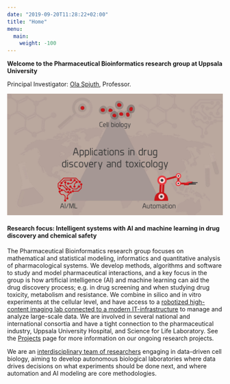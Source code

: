 ```yaml
---
date: "2019-09-20T11:28:22+02:00"
title: "Home"
menu:
  main:
    weight: -100
---
```


**Welcome to the Pharmaceutical Bioinformatics research group at Uppsala University**

Principal Investigator: [Ola Spjuth](https://pharmb.io/people/olas/), Professor.

![](/img/banner-front-triangle.jpg)

#### Research focus: Intelligent systems with AI and machine learning in drug discovery and chemical safety

The Pharmaceutical Bioinformatics research group focuses on mathematical and statistical modeling, informatics and quantitative analysis of pharmacological systems. We develop methods, algorithms and software to study and model pharmaceutical interactions, and a key focus in the group is how artificial intelligence (AI) and machine learning can aid the drug discovery process; e.g. in drug screening and when studying drug toxicity, metabolism and resistance. We combine in silico and in vitro experiments at the cellular level, and have access to a [robotized high-content imaging lab connected to a modern IT-infrastructure](/infrastructure/) to manage and analyze large-scale data. We are involved in several national and international consortia and have a tight connection to the pharmaceutical industry, Uppsala University Hospital, and Science for Life Laboratory. See the [Projects](https://pharmb.io/project/) page for more
information on our ongoing research projects.

We are an [interdisciplinary team of researchers](/people/) engaging in data-driven cell biology, aiming to develop autonomous biological laboratories where data drives decisions on what experiments should be done next, and where automation and AI modeling are core methodologies.
